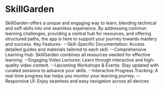 # SkillGarden
SkillGarden offers a unique and engaging way to learn, blending technical and soft skills into one seamless experience. By addressing common learning challenges, providing a central hub for resources, and offering structured paths, the app is here to support your journey towards mastery and success.
Key Features-
--Skill-Specific Documentation: Access detailed guides and materials tailored to each skill.
--Comprehensive Learning Hub: SkillGarden combines all resources needed for effective learning.
--Engaging Video Lectures: Learn through interactive and high-quality video content.
--Upcoming Workshops & Events: Stay updated with curated sessions to advance your skills.
--Interactive Progress Tracking: A real-time progress bar helps you monitor your learning journey.
--Responsive UI: Enjoy seamless and easy navigation across all devices
